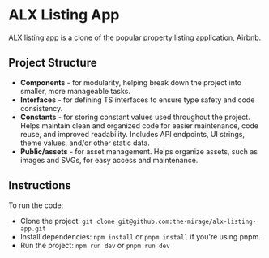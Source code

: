 # ALX Listing App

ALX listing app is a clone of the popular property listing application, Airbnb.

## Project Structure

- **Components** - for modularity, helping break down the project into smaller, more manageable tasks.
- **Interfaces** - for defining TS interfaces to ensure type safety and code consistency.
- **Constants** - for storing constant values used throughout the project. Helps maintain clean and organized code for easier maintenance, code reuse, and improved readability. Includes API endpoints, UI strings, theme values, and/or other static data.
- **Public/assets** - for asset management. Helps organize assets, such as images and SVGs, for easy access and maintenance.

## Instructions

To run the code:

- Clone the project: `git clone git@github.com:the-mirage/alx-listing-app.git`
- Install dependencies: `npm install` or `pnpm install` if you're using pnpm.
- Run the project: `npm run dev` or `pnpm run dev`
